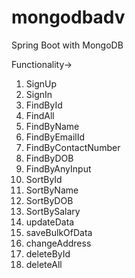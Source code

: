 # mongodbadv

Spring Boot with MongoDB

Functionality->
1. SignUp
2. SignIn
3. FindById
4. FindAll
5. FindByName
6. FindByEmailId
7. FindByContactNumber
8. FindByDOB
9. FindByAnyInput
10. SortById
11. SortByName
12. SortByDOB
13. SortBySalary
14. updateData
15. saveBulkOfData
16. changeAddress
17. deleteById
18. deleteAll